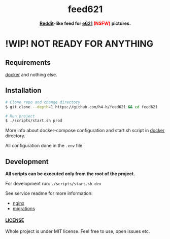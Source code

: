 <div align="center">
  <h1>feed621</h1>
  <p>
    <strong><a href="https://reddit.com">Reddit</a>-like feed for <a href="https://e621.net">e621</a> <span style="color: red">(NSFW)</span> pictures.</strong>
  </p>
</div>

# !WIP! NOT READY FOR ANYTHING

## Requirements

[docker](https://docker.com) and nothing else.

## Installation

```bash
# Clone repo and change directory
$ git clone --depth=1 https://github.com/h4-h/feed621 && cd feed621

# Run project
$ ./scripts/start.sh prod
```

More info about docker-compose configuration and start.sh script in [docker](./docker) directory.

All configuration done in the `.env` file.

## Development

**All scripts can be executed only from the root of the project.**

For development run: `./scripts/start.sh dev`

See service readme for more information:

- [nginx](./services/nginx/README.md)
- [migrations](./services/migrations/README.md)

#### [LICENSE](./LICENSE)

Whole project is under MIT license. Feel free to use, open issues etc.
